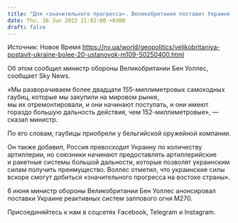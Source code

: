 ```yaml
---
title: "Для «значительного прогресса». Великобритания поставит Украине более 20 артиллерийских установок М109"
date: Thu, 16 Jun 2022 21:02:00 +0300
draft: false
---
```

Источник: Новое Время https://nv.ua/world/geopolitics/velikobritaniya-postavit-ukraine-bolee-20-ustanovok-m109-50250400.html


 Об этом сообщил министр обороны Великобритании Бен Уоллес, сообщает Sky News.

«Мы разворачиваем более двадцати 155-миллиметровых самоходных гаубиц, которые мы закупили на мировом рынке, мы их отремонтировали, и они начинают поступать, и они имеют гораздо большую дальность действия, чем 152-миллиметровые», — сказал министр.

По его словам, гаубицы приобрели у бельгийской оружейной компании.

Он также добавил, Россия превосходит Украину по количеству артиллерии, но союзники начинают предоставлять артиллерийские и ракетные системы большой дальности, которые позволят украинским силам получить преимущество. Воллес отметил, что украинские силы вскоре смогут добиться «значительного прогресса на востоке страны».

6 июня министр обороны Великобритании Бен Уоллес анонсировал поставки Украине реактивных систем залпового огня M270.

Присоединяйтесь к нам в соцсетях Facebook, Telegram и Instagram.
